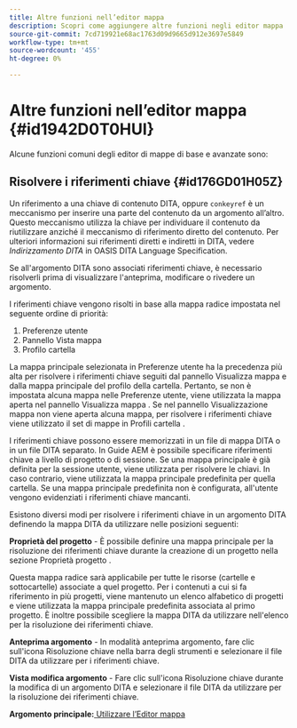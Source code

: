 ```yaml
---
title: Altre funzioni nell’editor mappa
description: Scopri come aggiungere altre funzioni negli editor mappa
source-git-commit: 7cd719921e68ac1763d09d9665d912e3697e5849
workflow-type: tm+mt
source-wordcount: '455'
ht-degree: 0%

---
```



# Altre funzioni nell’editor mappa {#id1942D0T0HUI}

Alcune funzioni comuni degli editor di mappe di base e avanzate sono:

## Risolvere i riferimenti chiave {#id176GD01H05Z}

Un riferimento a una chiave di contenuto DITA, oppure `conkeyref` è un meccanismo per inserire una parte del contenuto da un argomento all’altro. Questo meccanismo utilizza la chiave per individuare il contenuto da riutilizzare anziché il meccanismo di riferimento diretto del contenuto. Per ulteriori informazioni sui riferimenti diretti e indiretti in DITA, vedere *Indirizzamento DITA* in OASIS DITA Language Specification.

Se all&#39;argomento DITA sono associati riferimenti chiave, è necessario risolverli prima di visualizzare l&#39;anteprima, modificare o rivedere un argomento.

I riferimenti chiave vengono risolti in base alla mappa radice impostata nel seguente ordine di priorità:

1. Preferenze utente
1. Pannello Vista mappa
1. Profilo cartella

La mappa principale selezionata in Preferenze utente ha la precedenza più alta per risolvere i riferimenti chiave seguiti dal pannello Visualizza mappa e dalla mappa principale del profilo della cartella. Pertanto, se non è impostata alcuna mappa nelle Preferenze utente, viene utilizzata la mappa aperta nel pannello Visualizza mappa . Se nel pannello Visualizzazione mappa non viene aperta alcuna mappa, per risolvere i riferimenti chiave viene utilizzato il set di mappe in Profili cartella .

I riferimenti chiave possono essere memorizzati in un file di mappa DITA o in un file DITA separato. In Guide AEM è possibile specificare riferimenti chiave a livello di progetto o di sessione. Se una mappa principale è già definita per la sessione utente, viene utilizzata per risolvere le chiavi. In caso contrario, viene utilizzata la mappa principale predefinita per quella cartella. Se una mappa principale predefinita non è configurata, all&#39;utente vengono evidenziati i riferimenti chiave mancanti.

Esistono diversi modi per risolvere i riferimenti chiave in un argomento DITA definendo la mappa DITA da utilizzare nelle posizioni seguenti:

**Proprietà del progetto** - È possibile definire una mappa principale per la risoluzione dei riferimenti chiave durante la creazione di un progetto nella sezione Proprietà progetto .

Questa mappa radice sarà applicabile per tutte le risorse \(cartelle e sottocartelle\) associate a quel progetto. Per i contenuti a cui si fa riferimento in più progetti, viene mantenuto un elenco alfabetico di progetti e viene utilizzata la mappa principale predefinita associata al primo progetto. È inoltre possibile scegliere la mappa DITA da utilizzare nell&#39;elenco per la risoluzione dei riferimenti chiave.

**Anteprima argomento** - In modalità anteprima argomento, fare clic sull&#39;icona Risoluzione chiave nella barra degli strumenti e selezionare il file DITA da utilizzare per i riferimenti chiave.

**Vista modifica argomento** - Fare clic sull&#39;icona Risoluzione chiave durante la modifica di un argomento DITA e selezionare il file DITA da utilizzare per la risoluzione dei riferimenti chiave.

**Argomento principale:**[ Utilizzare l’Editor mappa](map-editor.md)

